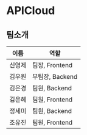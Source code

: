 # APICloud

## 팀소개

| 이름   | 역할            |
| ------ | --------------- |
| 신영제 | 팀장, Frontend  |
| 김우원 | 부팀장, Backend |
| 김은경 | 팀원, Backend   |
| 김은혜 | 팀원, Frontend  |
| 정세미 | 팀원, Backend   |
| 조유진 | 팀원, Frontend  |